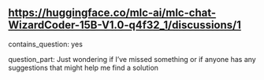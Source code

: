 ## https://huggingface.co/mlc-ai/mlc-chat-WizardCoder-15B-V1.0-q4f32_1/discussions/1

contains_question: yes

question_part: Just wondering if I’ve missed something or if anyone has any suggestions that might help me find a solution